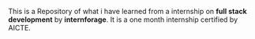 This is a Repository of what i have learned from a internship on **full stack development** by **internforage**. It is a one month internship certified by AICTE.
